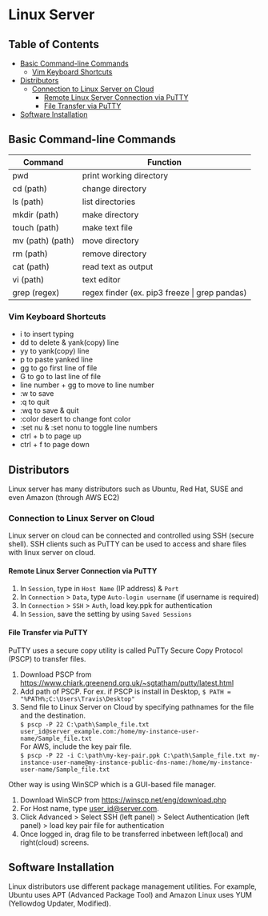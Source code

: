 # Linux Server

## Table of Contents
- [Basic Command-line Commands](#basic-command-line-commands)
  - [Vim Keyboard Shortcuts](#vim-keyboard-shortcuts)
- [Distributors](#distributors)
  - [Connection to Linux Server on Cloud](#connection-to-linux-server-on-cloud)
    - [Remote Linux Server Connection via PuTTY](#remote-linux-server-connection-via-putty)
    - [File Transfer via PuTTY](#file-transfer-via-putty)
- [Software Installation](#software-installation)

## Basic Command-line Commands
|Command|Function|
|--|--|
|pwd|print working directory|
|cd (path)|change directory|
|ls (path)|list directories|
|mkdir (path)|make directory|
|touch (path)|make text file|
|mv (path) (path)|move directory|
|rm (path)|remove directory|
|cat (path)|read text as output|
|vi (path)|text editor|
|grep (regex)|regex finder (ex. pip3 freeze \| grep pandas)|

### Vim Keyboard Shortcuts
- i to insert typing
- dd to delete & yank(copy) line 
- yy to yank(copy) line
- p to paste yanked line
- gg to go first line of file
- G to go to last line of file
- line number + gg to move to line number
- :w to save
- :q to quit
- :wq to save & quit
- :color desert to change font color
- :set nu & :set nonu to toggle line numbers
- ctrl + b to page up
- ctrl + f to page down

## Distributors
Linux server has many distributors such as Ubuntu, Red Hat, SUSE and even Amazon (through AWS EC2)

### Connection to Linux Server on Cloud
Linux server on cloud can be connected and controlled using SSH (secure shell). SSH clients such as PuTTY can be used to access and share files with linux server on cloud.

#### Remote Linux Server Connection via PuTTY
1. In `Session`, type in `Host Name` (IP address) & `Port`
2. In `Connection` > `Data`, type `Auto-login username` (if username is required)
3. In `Connection` > `SSH` > `Auth`, load key.ppk for authentication
4. In `Session`, save the setting by using `Saved Sessions`

#### File Transfer via PuTTY
PuTTY uses a secure copy utility is called PuTTy Secure Copy Protocol (PSCP) to transfer files.<br>
1. Download PSCP from https://www.chiark.greenend.org.uk/~sgtatham/putty/latest.html
2. Add path of PSCP. For ex. if PSCP is install in Desktop, `$ PATH = "%PATH%;C:\Users\Travis\Desktop"`
3. Send file to Linux Server on Cloud by specifying pathnames for the file and the destination.<br>
`$ pscp -P 22 C:\path\Sample_file.txt user_id@server_example.com:/home/my-instance-user-name/Sample_file.txt`<br>
For AWS, include the key pair file.<br>
`$ pscp -P 22 -i C:\path\my-key-pair.ppk C:\path\Sample_file.txt my-instance-user-name@my-instance-public-dns-name:/home/my-instance-user-name/Sample_file.txt`

Other way is using WinSCP which is a GUI-based file manager.
1. Download WinSCP from https://winscp.net/eng/download.php
2. For Host name, type user_id@server.com.
3. Click Advanced > Select SSH (left panel) > Select Authentication (left panel) > load key pair file for authentication
4. Once logged in, drag file to be transferred inbetween left(local) and right(cloud) screens.

## Software Installation
Linux distributors use different package management utilities. For example, Ubuntu uses APT (Advanced Package Tool) and Amazon Linux uses YUM (Yellowdog Updater, Modified).




